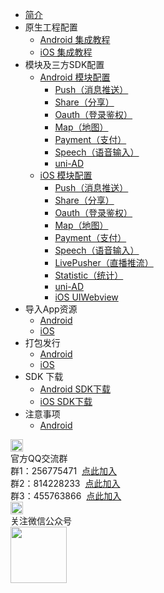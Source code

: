 * [简介](/5PlusDocs/README.md)
* 原生工程配置
	* [Android 集成教程](/5PlusDocs/usesdk/android.md)
	* [iOS 集成教程](/5PlusDocs/usesdk/ios.md)
* 模块及三方SDK配置
	* [Android 模块配置](/5PlusDocs/usemodule/android.md)
		* [Push（消息推送）](/5PlusDocs/usemodule/androidModuleConfig/push.md)
		* [Share（分享）](/5PlusDocs/usemodule/androidModuleConfig/share.md)
		* [Oauth（登录鉴权）](/5PlusDocs/usemodule/androidModuleConfig/oauth.md)
		* [Map（地图）](/5PlusDocs/usemodule/androidModuleConfig/map.md)
		* [Payment（支付）](/5PlusDocs/usemodule/androidModuleConfig/pay.md)
		* [Speech（语音输入）](/5PlusDocs/usemodule/androidModuleConfig/speech.md)
		* [uni-AD](/5PlusDocs/usemodule/androidModuleConfig/uniad.md)
	* [iOS 模块配置](/5PlusDocs/usemodule/iOSModuleConfig/common.md)
        * [Push（消息推送）](/5PlusDocs/usemodule/iOSModuleConfig/push.md)
        * [Share（分享）](/5PlusDocs/usemodule/iOSModuleConfig/share.md)
        * [Oauth（登录鉴权）](/5PlusDocs/usemodule/iOSModuleConfig/oauth.md)
        * [Map（地图）](/5PlusDocs/usemodule/iOSModuleConfig/map.md)
        * [Payment（支付）](/5PlusDocs/usemodule/iOSModuleConfig/pay.md)
        * [Speech（语音输入）](/5PlusDocs/usemodule/iOSModuleConfig/speech.md)
        * [LivePusher（直播推流）](/5PlusDocs/usemodule/iOSModuleConfig/livepusher.md)
        * [Statistic（统计）](/5PlusDocs/usemodule/iOSModuleConfig/statistic.md)
        * [uni-AD](/5PlusDocs/usemodule/iOSModuleConfig/uniad.md)
        * [iOS UIWebview](/5PlusDocs/usemodule/iOSModuleConfig/uiwebview.md)
* 导入App资源
	* [Android](/5PlusDocs/importfeproject/android.md)
	* [iOS](/5PlusDocs/importfeproject/ios.md)
* 打包发行
	* [Android](/5PlusDocs/package/android.md)
	* [iOS](/5PlusDocs/package/ios.md)
* SDK 下载
	* [Android SDK下载](/5PlusDocs/download/android.md)
	* [iOS SDK下载](/5PlusDocs/download/ios.md)
* 注意事项
	* [Android](/5PlusDocs/FAQ/android.md)
<div class="contact-box">
	<div class="contact-item">
	  <img src="//img-cdn-qiniu.dcloud.net.cn/uniapp/doc/qq@2x.png" width="20" height="20"/>
	  <div class="contact-smg">
	     <div>官方QQ交流群</div>
	  <div>群1：256775471 &nbsp;<a target="_blank" href="//shang.qq.com/wpa/qunwpa?idkey=e9a0a98c947bf555cf61cae9c63263561b7424924e0dbb9acb6e8c7c02a8054e">点此加入</a></div>
	  <div>群2：814228233 &nbsp;<a target="_blank" href="//shang.qq.com/wpa/qunwpa?idkey=84e520e837b7343e9c3eaf2dc1f298efd88d8275a523a63be391ac11eefa6a77">点此加入</a></div>
	  <div>群3：455763866 &nbsp;<a target="_blank" href="//shang.qq.com/wpa/qunwpa?idkey=415e1f1f37db61d842027054917b5b4110b26908463e0689334ec9afacabf01c">点此加入</a></div>
	  </div>
	</div>
  <div class="contact-item">
  	<img src="//img-cdn-qiniu.dcloud.net.cn/uniapp/doc/weixin@2x.png" width="20" height="20"/>
  	<div class="contact-smg">
  		<div>关注微信公众号</div>
  		<img src="https://img-cdn-qiniu.dcloud.net.cn/uniapp/doc/weixin.jpg" width="90" height="90"/>
  	</div>
  </div>
</div>
